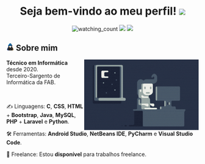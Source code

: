 <div align="center">
  <h1>Seja bem-vindo ao meu perfil! <picture><img src = "https://i.imgur.com/QC52zc6.gif" width = 25px></picture></h1>
  <img src="https://komarev.com/ghpvc/?username=Pedro-Silveira&color=2D384C" alt="watching_count" />
  <img src="https://img.shields.io/badge/Focus-WEB & Mobile-2D384C" />
  <img src="https://img.shields.io/badge/Languages-Portuguese & English-2D384C" />
</div>

## <picture><img src = "https://github.com/0xAbdulKhalid/0xAbdulKhalid/raw/main/assets/mdImages/about_me.gif" width = 20px></picture> **Sobre mim**
<picture><img alt="Night Coding" src="https://raw.githubusercontent.com/AVS1508/AVS1508/master/assets/Night-Coding.gif" align="right"/></picture>
<p align="left"> 
  <strong>Técnico em Informática</strong> desde 2020.<br>
  Terceiro-Sargento de Informática da FAB.
</p>
<br>
<p align="left"> 
  ✍️ Linguagens: <strong>C</strong>, <strong>CSS</strong>, <strong>HTML</strong> + <strong>Bootstrap</strong>, <strong>Java</strong>, <strong>MySQL</strong>, <strong>PHP</strong> + <strong>Laravel</strong> e <strong>Python</strong>.
</p>
<p align="left"> 
  🛠 Ferramentas: <strong>Android Studio</strong>, <strong>NetBeans IDE</strong>, <strong>PyCharm</strong> e <strong>Visual Studio Code</strong>.
</p>
<p align="left"> 
  🤝 Freelance: Estou <strong>disponível</strong> para trabalhos freelance.
</p>
